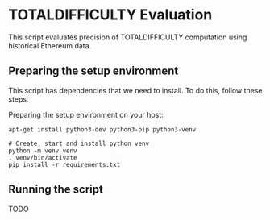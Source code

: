 # TOTALDIFFICULTY Evaluation

This script evaluates precision of TOTALDIFFICULTY computation using historical Ethereum data.

## Preparing the setup environment

This script has dependencies that we need to install. To do this, follow these steps.

Preparing the setup environment on your host:
```shell
apt-get install python3-dev python3-pip python3-venv

# Create, start and install python venv
python -m venv venv 
. venv/bin/activate
pip install -r requirements.txt
```

## Running the script
TODO

